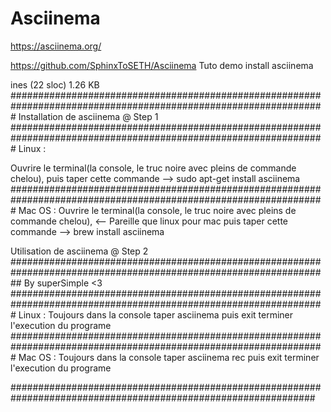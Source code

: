 # Asciinema
https://asciinema.org/

https://github.com/SphinxToSETH/Asciinema
Tuto demo install asciinema

ines (22 sloc) 1.26 KB
#################################################################################################################
Installation de asciinema @ Step 1 
#################################################################################################################
Linux :

Ouvrire le terminal(la console, le truc noire avec pleins de commande chelou),
puis taper cette commande -->
							  sudo apt-get install asciinema
#################################################################################################################
Mac OS :
Ouvrire le terminal(la console, le truc noire avec pleins de commande chelou), <-- Pareille que linux pour mac
puis taper cette commande -->
								brew install asciinema
								
Utilisation de asciinema @ Step 2
##################################################################################################################
By superSimple <3
#################################################################################################################
Linux :
Toujours dans la console taper
asciinema 
puis exit terminer l'execution du programe
#################################################################################################################
Mac OS :
Toujours dans la console taper
asciinema rec
puis exit terminer l'execution du programe


###############################################################################################################



